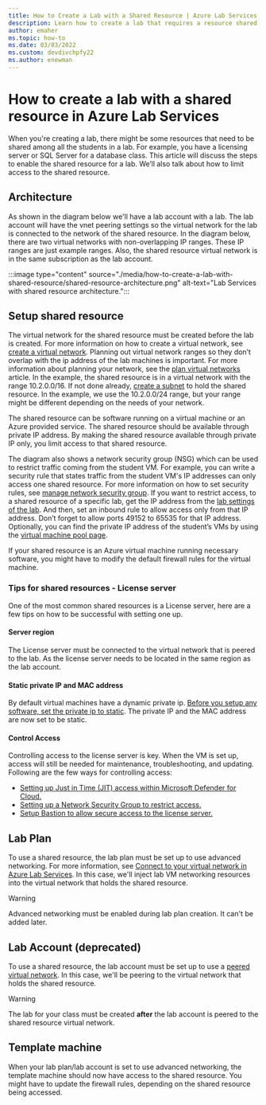 ```yaml
---
title: How to Create a Lab with a Shared Resource | Azure Lab Services
description: Learn how to create a lab that requires a resource shared among the students.  
author: emaher
ms.topic: how-to
ms.date: 03/03/2022
ms.custom: devdivchpfy22
ms.author: enewman
---
```


# How to create a lab with a shared resource in Azure Lab Services

When you're creating a lab, there might be some resources that need to be shared among all the students in a lab. For example, you have a licensing server or SQL Server for a database class. This article will discuss the steps to enable the shared resource for a lab. We’ll also talk about how to limit access to the shared resource.

## Architecture

As shown in the diagram below we'll have a lab account with a lab. The lab account will have the vnet peering settings so the virtual network for the lab is connected to the network of the shared resource. In the diagram below, there are two virtual networks with non-overlapping IP ranges. These IP ranges are just example ranges. Also, the shared resource virtual network is in the same subscription as the lab account.

:::image type="content" source="./media/how-to-create-a-lab-with-shared-resource/shared-resource-architecture.png" alt-text="Lab Services with shared resource architecture.":::

## Setup shared resource

The virtual network for the shared resource must be created before the lab is created. For more information on how to create a virtual network, see [create a virtual network](../virtual-network/quick-create-portal.md). Planning out virtual network ranges so they don’t overlap with the ip address of the lab machines is important. For more information about planning your network, see the [plan virtual networks](../virtual-network/virtual-network-vnet-plan-design-arm.md) article. In the example, the shared resource is in a virtual network with the range 10.2.0.0/16. If not done already, [create a subnet](../virtual-network/virtual-network-manage-subnet.md#add-a-subnet) to hold the shared resource. In the example, we use the 10.2.0.0/24 range, but your range might be different depending on the needs of your network.

The shared resource can be software running on a virtual machine or an Azure provided service. The shared resource should be available through private IP address. By making the shared resource available through private IP only, you limit access to that shared resource.

The diagram also shows a network security group (NSG) which can be used to restrict traffic coming from the student VM. For example, you can write a security rule that states traffic from the student VM's IP addresses can only access one shared resource. For more information on how to set security rules, see [manage network security group](../virtual-network/manage-network-security-group.md#work-with-security-rules). If you want to restrict access, to a shared resource of a specific lab, get the IP address from the [lab settings of the lab](manage-labs.md#view-labs). And then, set an inbound rule to allow access only from that IP address. Don’t forget to allow ports 49152 to 65535 for that IP address. Optionally, you can find the private IP address of the student’s VMs by using the [virtual machine pool page](how-to-set-virtual-machine-passwords.md).

If your shared resource is an Azure virtual machine running necessary software, you might have to modify the default firewall rules for the virtual machine.

### Tips for shared resources - License server

One of the most common shared resources is a License server, here are a few tips on how to be successful with setting one up.

#### Server region

The License server must be connected to the virtual network that is peered to the lab. As the license server needs to be located in the same region as the lab account.

#### Static private IP and MAC address

By default virtual machines have a dynamic private ip. [Before you setup any software, set the private ip to static](../virtual-network/ip-services/virtual-networks-static-private-ip-arm-pportal.md). The private IP and the MAC address are now set to be static.  

#### Control Access

Controlling access to the license server is key. When the VM is set up, access will still be needed for maintenance, troubleshooting, and updating. Following are the few ways for controlling access:

- [Setting up Just in Time (JIT) access within Microsoft Defender for Cloud.](../security-center/security-center-just-in-time.md?tabs=jit-config-asc%252cjit-request-asc)
- [Setting up a Network Security Group to restrict access.](../virtual-network/network-security-groups-overview.md)
- [Setup Bastion to allow secure access to the license server.](https://azure.microsoft.com/services/azure-bastion/)

## Lab Plan

To use a shared resource, the lab plan must be set up to use advanced networking. For more information, see [Connect to your virtual network in Azure Lab Services](how-to-connect-vnet-injection.md). In this case, we'll inject lab VM networking resources into the virtual network that holds the shared resource.  

>[!WARNING]
>Advanced networking must be enabled during lab plan creation. It can't be added later.

## Lab Account (deprecated)

To use a shared resource, the lab account must be set up to use a [peered virtual network](how-to-connect-peer-virtual-network.md). In this case, we'll be peering to the virtual network that holds the shared resource.

>[!WARNING]
>The lab for your class must be created **after** the lab account is peered to the shared resource virtual network.

## Template machine

When your lab plan/lab account is set to use advanced networking, the template machine should now have access to the shared resource.  You might have to update the firewall rules, depending on the shared resource being accessed.
